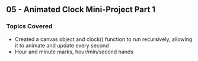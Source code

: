 ## 05 - Animated Clock Mini-Project Part 1

### Topics Covered

- Created a canvas object and clock() function to run recursively, allowing it to animate and update every second
- Hour and minute marks, hour/min/second hands
